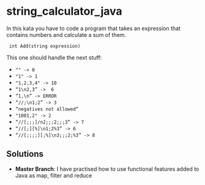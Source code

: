 # string_calculator_java

In this kata you have to code a program that takes an expression that contains numbers and calculate a sum of them.

` 
int Add(string expression)
`

This one should handle the next stuff:
* `"" -> 0`
* `"1" -> 1` 
* `"1,2,3,4" -> 10` 
* `“1\n2,3” ->  6`
* `“1,\n” -> ERROR`
* `“//;\n1;2” -> 3` 
* `“negatives not allowed”`
* `"1001,2" -> 2` 
* `“//[;;;]/n2;;;2;;;3” -> 7` 
* `“//[;][%]\n1;2%3” -> 6` 
* `“//[;;;;][;%]\n3;;;2;%3” -> 8` 

## Solutions
- **Master Branch**: I have practised how to use functional features added to Java as map, filter and reduce
